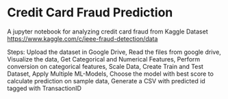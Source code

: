 # Credit Card Fraud Prediction

A jupyter notebook for analyzing credit card fraud from Kaggle Dataset https://www.kaggle.com/c/ieee-fraud-detection/data

Steps:
  Upload the dataset in Google Drive,
  Read the files from google drive,
  Visualize the data,
  Get Categorical and Numerical Features,
  Perform conversion on categorical features,
  Scale Data,
  Create Train and Test Dataset,
  Apply Multiple ML-Models,
  Choose the model with best score to calculate prediction on sample data,
  Generate a CSV with predicted id tagged with TransactionID

  
